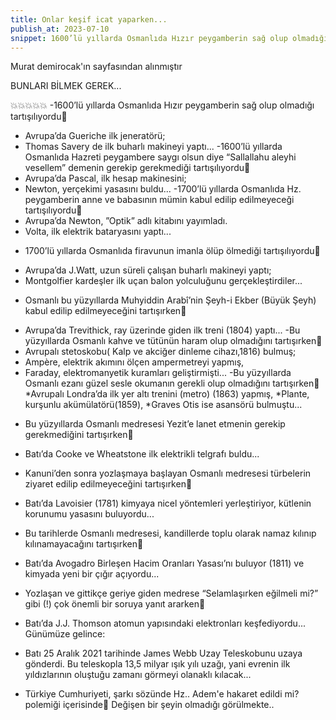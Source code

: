 ```yaml
---
title: Onlar keşif icat yaparken...
publish_at: 2023-07-10
snippet: 1600’lü yıllarda Osmanlıda Hızır peygamberin sağ olup olmadığı tartışılıyordu
---
```


Murat demirocak'ın sayfasından alınmıştır

BUNLARI BİLMEK GEREK...

💥💥💥💥💥
-1600’lü yıllarda Osmanlıda Hızır peygamberin sağ olup olmadığı tartışılıyordu🤔

- Avrupa’da Gueriche ilk jeneratörü;
- Thomas Savery de ilk buharlı makineyi yaptı...
  -1600’lü yıllarda Osmanlıda Hazreti peygambere saygı olsun diye “Sallallahu aleyhi vesellem” demenin gerekip gerekmediği tartışılıyordu🤔
- Avrupa’da Pascal, ilk hesap makinesini;
- Newton, yerçekimi yasasını buldu...
  -1700’lü yıllarda Osmanlıda Hz. peygamberin anne ve babasının mümin kabul edilip edilmeyeceği tartışılıyordu🤔
- Avrupa’da Newton, ”Optik” adlı kitabını yayımladı.
- Volta, ilk elektrik bataryasını yaptı...

* 1700’lü yıllarda Osmanlıda firavunun imanla ölüp ölmediği tartışılıyordu🤔

- Avrupa’da J.Watt, uzun süreli çalışan buharlı makineyi yaptı;
- Montgolfier kardeşler ilk uçan balon yolculuğunu gerçekleştirdiler...

* Osmanlı bu yüzyıllarda Muhyiddin Arabî’nin Şeyh-i Ekber (Büyük Şeyh) kabul edilip edilmeyeceğini tartışırken🤔

- Avrupa’da Trevithick, ray üzerinde giden ilk treni (1804) yaptı...
  -Bu yüzyıllarda Osmanlı kahve ve tütünün haram olup olmadığını tartışırken🤔
- Avrupalı stetoskobu( Kalp ve akciğer dinleme cihazı,1816) bulmuş;
- Ampère, elektrik akımını ölçen ampermetreyi yapmış,
- Faraday, elektromanyetik kuramları geliştirmişti...
  -Bu yüzyıllarda Osmanlı ezanı güzel sesle okumanın gerekli olup olmadığını tartışırken🤔
  *Avrupalı Londra’da ilk yer altı trenini (metro) (1863) yapmış,
  *Plante, kurşunlu akümülatörü(1859),
  \*Graves Otis ise asansörü bulmuştu...

* Bu yüzyıllarda Osmanlı medresesi Yezit’e lanet etmenin gerekip gerekmediğini tartışırken🤔

- Batı’da Cooke ve Wheatstone ilk elektrikli telgrafı buldu...

* Kanuni’den sonra yozlaşmaya başlayan Osmanlı medresesi türbelerin ziyaret edilip edilmeyeceğini tartışırken🤔

- Batı’da Lavoisier (1781) kimyaya nicel yöntemleri yerleştiriyor, kütlenin korunumu yasasını buluyordu...

* Bu tarihlerde Osmanlı medresesi, kandillerde toplu olarak namaz kılınıp kılınamayacağını tartışırken🤔

- Batı’da Avogadro Birleşen Hacim Oranları Yasası’nı buluyor (1811) ve kimyada yeni bir çığır açıyordu...

* Yozlaşan ve gittikçe geriye giden medrese “Selamlaşırken eğilmeli mi?” gibi (!) çok önemli bir soruya yanıt ararken🤔

- Batı’da J.J. Thomson atomun yapısındaki elektronları keşfediyordu...
  Günümüze gelince:

* Batı 25 Aralık 2021 tarihinde James Webb Uzay Teleskobunu uzaya gönderdi. Bu teleskopla 13,5 milyar ışık yılı uzağı, yani evrenin ilk yıldızlarının oluştuğu zamanı görmeyi olanaklı kılacak...

- Türkiye Cumhuriyeti, şarkı sözünde Hz.. Adem'e hakaret edildi mi? polemiği içerisinde🤔
  Değişen bir şeyin olmadığı görülmekte..
